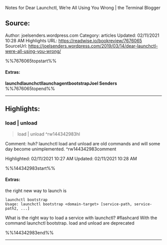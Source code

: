 Notes for Dear Launchctl, We’re All Using You Wrong | the Terminal Blogger

## Source:
Author: joelsenders.wordpress.com
Category: articles
Updated: 02/11/2021 10:28 AM
Highlights URL: https://readwise.io/bookreview/7676065
SourceUrl: https://joelsenders.wordpress.com/2019/03/14/dear-launchctl-were-all-using-you-wrong/

%%7676065topstart%%
#### Extras:
**launchd****launchctl****launchagent****bootstrap****Joel Senders**
%%7676065topend%%
 
-----
 ## Highlights:

### load | unload
>load | unload ^rw144342983hl

Comment: huh? launchctl load and unload are old commands and will some day become unimplemented. ^rw144342983comment

Highlighted: 02/11/2021 10:27 AM
Updated: 02/11/2021 10:28 AM

%%144342983start%%
#### Extras:
the right new way to launch is 
```
launchctl bootstrap
Usage: launchctl bootstrap <domain-target> [service-path, service-path2, ...]
```

What is the right way to load a service with launchctl? #flashcard 
With the command launchctl bootstrap. load and unload are deprecated
<!--ID: 1614665312060-->



%%144342983end%%

------

